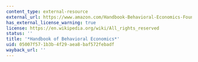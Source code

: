 ```yaml
---
content_type: external-resource
external_url: https://www.amazon.com/Handbook-Behavioral-Economics-Foundations-Applications/dp/044463374X
has_external_license_warning: true
license: https://en.wikipedia.org/wiki/All_rights_reserved
status: ''
title: '*Handbook of Behavioral Economics*'
uid: 05007f57-1b3b-4f29-aea8-baf572febadf
wayback_url: ''
---
```

